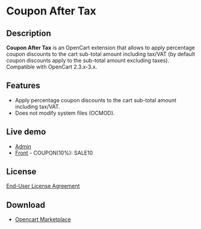 # Coupon After Tax

## Description
**Coupon After Tax** is an OpenCart extension that allows to apply percentage coupon discounts to the cart sub-total amount including tax/VAT (by default coupon discounts apply to the sub-total amount excluding taxes).
Compatible with OpenCart 2.3.x-3.x.

## Features
* Apply percentage coupon discounts to the cart sub-total amount including tax/VAT.
* Does not modify system files (OCMOD).

## Live demo
* [Admin](http://ocmod.freevar.com/oc3020/c/admin/index.php?route=extension/total/coupon)
* [Front](http://ocmod.freevar.com/oc3020/c) - COUPON(10%): SALE10

## License
[End-User License Agreement](https://raw.githubusercontent.com/ocmod-space/ocmod-coupon-after-tax/master/coupon-after-tax/EULA.txt)

## Download
* [Opencart Marketplace](https://www.opencart.com/index.php?route=marketplace/extension/info&extension_id=39859)

